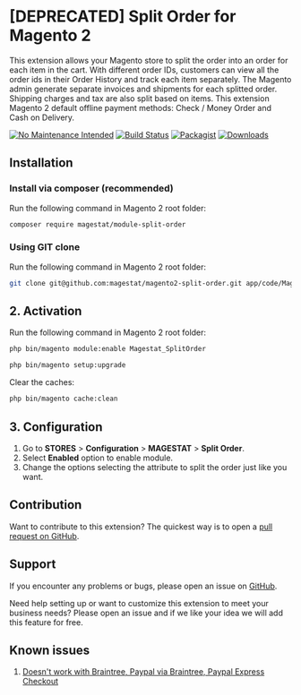 # [DEPRECATED] Split Order for Magento 2

This extension allows your Magento store to split the order into an order for each item in the cart. With different order IDs, customers can view all the order ids in their Order History and track each item separately. The Magento admin generate separate invoices and shipments for each splitted order. Shipping charges and tax are also split based on items. This extension Magento 2 default offline payment methods: Check / Money Order and Cash on Delivery.

[![No Maintenance Intended](http://unmaintained.tech/badge.svg)](http://unmaintained.tech/)
[![Build Status](https://travis-ci.org/magestat/magento2-split-order.svg?branch=develop)](https://travis-ci.org/magestat/magento2-split-order) [![Packagist](https://img.shields.io/packagist/v/magestat/module-split-order.svg)](https://packagist.org/packages/magestat/module-split-order) [![Downloads](https://img.shields.io/packagist/dt/magestat/module-split-order.svg)](https://packagist.org/packages/magestat/module-split-order)


## Installation

### Install via composer (recommended)

Run the following command in Magento 2 root folder:
```sh
composer require magestat/module-split-order
```

### Using GIT clone

Run the following command in Magento 2 root folder:
```sh
git clone git@github.com:magestat/magento2-split-order.git app/code/Magestat/SplitOrder
```

## 2. Activation

Run the following command in Magento 2 root folder:
```sh
php bin/magento module:enable Magestat_SplitOrder
```
```sh
php bin/magento setup:upgrade
```

Clear the caches:
```sh
php bin/magento cache:clean
```

## 3. Configuration

1. Go to **STORES** > **Configuration** > **MAGESTAT** > **Split Order**.
2. Select **Enabled** option to enable module.
3. Change the options selecting the attribute to split the order just like you want.

## Contribution

Want to contribute to this extension? The quickest way is to open a [pull request on GitHub](https://help.github.com/articles/using-pull-requests).


## Support

If you encounter any problems or bugs, please open an issue on [GitHub](https://github.com/magestat/magento2-split-order/issues).

Need help setting up or want to customize this extension to meet your business needs? Please open an issue and if we like your idea we will add this feature for free.

## Known issues

1. [Doesn't work with Braintree, Paypal via Braintree, Paypal Express Checkout](https://github.com/magestat/magento2-split-order/issues/10)
